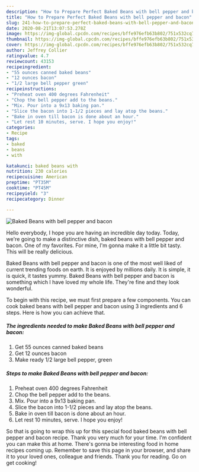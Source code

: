 ```yaml
---
description: "How to Prepare Perfect Baked Beans with bell pepper and bacon"
title: "How to Prepare Perfect Baked Beans with bell pepper and bacon"
slug: 241-how-to-prepare-perfect-baked-beans-with-bell-pepper-and-bacon
date: 2020-08-21T13:07:53.278Z
image: https://img-global.cpcdn.com/recipes/bffe976efb63b802/751x532cq70/baked-beans-with-bell-pepper-and-bacon-recipe-main-photo.jpg
thumbnail: https://img-global.cpcdn.com/recipes/bffe976efb63b802/751x532cq70/baked-beans-with-bell-pepper-and-bacon-recipe-main-photo.jpg
cover: https://img-global.cpcdn.com/recipes/bffe976efb63b802/751x532cq70/baked-beans-with-bell-pepper-and-bacon-recipe-main-photo.jpg
author: Jeffrey Collier
ratingvalue: 4.7
reviewcount: 43153
recipeingredient:
- "55 ounces canned baked beans"
- "12 ounces bacon"
- "1/2 large bell pepper green"
recipeinstructions:
- "Preheat oven 400 degrees Fahrenheit"
- "Chop the bell pepper add to the beans."
- "Mix. Pour into a 9x13 baking pan."
- "Slice the bacon into 1-1/2 pieces and lay atop the beans."
- "Bake in oven till bacon is done about an hour."
- "Let rest 10 minutes, serve. I hope you enjoy!"
categories:
- Recipe
tags:
- baked
- beans
- with

katakunci: baked beans with 
nutrition: 230 calories
recipecuisine: American
preptime: "PT35M"
cooktime: "PT45M"
recipeyield: "3"
recipecategory: Dinner

---
```



![Baked Beans with bell pepper and bacon](https://img-global.cpcdn.com/recipes/bffe976efb63b802/751x532cq70/baked-beans-with-bell-pepper-and-bacon-recipe-main-photo.jpg)

Hello everybody, I hope you are having an incredible day today. Today, we're going to make a distinctive dish, baked beans with bell pepper and bacon. One of my favorites. For mine, I'm gonna make it a little bit tasty. This will be really delicious.



Baked Beans with bell pepper and bacon is one of the most well liked of current trending foods on earth. It is enjoyed by millions daily. It is simple, it is quick, it tastes yummy. Baked Beans with bell pepper and bacon is something which I have loved my whole life. They're fine and they look wonderful.


To begin with this recipe, we must first prepare a few components. You can cook baked beans with bell pepper and bacon using 3 ingredients and 6 steps. Here is how you can achieve that.

<!--inarticleads1-->

##### The ingredients needed to make Baked Beans with bell pepper and bacon:

1. Get 55 ounces canned baked beans
1. Get 12 ounces bacon
1. Make ready 1/2 large bell pepper, green




<!--inarticleads2-->

##### Steps to make Baked Beans with bell pepper and bacon:

1. Preheat oven 400 degrees Fahrenheit
1. Chop the bell pepper add to the beans.
1. Mix. Pour into a 9x13 baking pan.
1. Slice the bacon into 1-1/2 pieces and lay atop the beans.
1. Bake in oven till bacon is done about an hour.
1. Let rest 10 minutes, serve. I hope you enjoy!




So that is going to wrap this up for this special food baked beans with bell pepper and bacon recipe. Thank you very much for your time. I'm confident you can make this at home. There's gonna be interesting food in home recipes coming up. Remember to save this page in your browser, and share it to your loved ones, colleague and friends. Thank you for reading. Go on get cooking!
